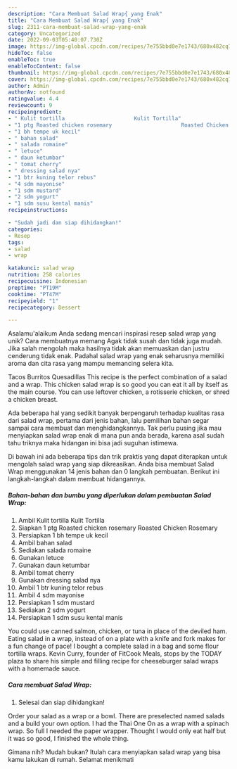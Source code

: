 ```yaml
---
description: "Cara Membuat Salad Wrap{ yang Enak"
title: "Cara Membuat Salad Wrap{ yang Enak"
slug: 2311-cara-membuat-salad-wrap-yang-enak
category: Uncategorized
date: 2022-09-03T05:40:07.730Z
image: https://img-global.cpcdn.com/recipes/7e755bbd0e7e1743/680x482cq70/salad-wrap-foto-resep-utama.jpg
hideToc: false
enableToc: true
enableTocContent: false
thumbnail: https://img-global.cpcdn.com/recipes/7e755bbd0e7e1743/680x482cq70/salad-wrap-foto-resep-utama.jpg
cover: https://img-global.cpcdn.com/recipes/7e755bbd0e7e1743/680x482cq70/salad-wrap-foto-resep-utama.jpg
author: Admin
authorAv: notfound
ratingvalue: 4.4
reviewcount: 9
recipeingredient:
- " Kulit tortilla                      Kulit Tortilla"
- "1 ptg Roasted chicken rosemary                      Roasted Chicken Rosemary"
- "1 bh tempe uk kecil"
- " bahan salad"
- " salada romaine"
- " letuce"
- " daun ketumbar"
- " tomat cherry"
- " dressing salad nya"
- "1 btr kuning telor rebus"
- "4 sdm mayonise"
- "1 sdm mustard"
- "2 sdm yogurt"
- "1 sdm susu kental manis"
recipeinstructions:

- "Sudah jadi dan siap dihidangkan!"
categories:
- Resep
tags:
- salad
- wrap

katakunci: salad wrap 
nutrition: 258 calories
recipecuisine: Indonesian
preptime: "PT19M"
cooktime: "PT47M"
recipeyield: "1"
recipecategory: Dessert

---
```



Asalamu'alaikum Anda sedang mencari inspirasi resep salad wrap yang unik? Cara membuatnya memang Agak tidak susah dan tidak juga mudah. Jika salah mengolah maka hasilnya tidak akan memuaskan dan justru cenderung tidak enak. Padahal salad wrap yang enak seharusnya memiliki aroma dan cita rasa yang mampu memancing selera kita.


Tacos Burritos Quesadillas This recipe is the perfect combination of a salad and a wrap. This chicken salad wrap is so good you can eat it all by itself as the main course. You can use leftover chicken, a rotisserie chicken, or shred a chicken breast.

Ada beberapa hal yang sedikit banyak berpengaruh terhadap kualitas rasa dari salad wrap, pertama dari jenis bahan, lalu pemilihan bahan segar sampai cara membuat dan menghidangkannya. Tak perlu pusing jika mau menyiapkan salad wrap enak di mana pun anda berada, karena asal sudah tahu triknya maka hidangan ini bisa jadi suguhan istimewa.


Di bawah ini ada beberapa tips dan trik praktis yang dapat diterapkan untuk mengolah salad wrap yang siap dikreasikan. Anda bisa membuat Salad Wrap menggunakan 14 jenis bahan dan 0 langkah pembuatan. Berikut ini langkah-langkah dalam membuat hidangannya.

<!--inarticleads1-->

##### Bahan-bahan dan bumbu yang diperlukan dalam pembuatan Salad Wrap:

1. Ambil  Kulit tortilla                      Kulit Tortilla
1. Siapkan 1 ptg Roasted chicken rosemary                      Roasted Chicken Rosemary
1. Persiapkan 1 bh tempe uk kecil
1. Ambil  bahan salad
1. Sediakan  salada romaine
1. Gunakan  letuce
1. Gunakan  daun ketumbar
1. Ambil  tomat cherry
1. Gunakan  dressing salad nya
1. Ambil 1 btr kuning telor rebus
1. Ambil 4 sdm mayonise
1. Persiapkan 1 sdm mustard
1. Sediakan 2 sdm yogurt
1. Persiapkan 1 sdm susu kental manis


You could use canned salmon, chicken, or tuna in place of the deviled ham. Eating salad in a wrap, instead of on a plate with a knife and fork makes for a fun change of pace! I bought a complete salad in a bag and some flour tortilla wraps. Kevin Curry, founder of FitCook Meals, stops by the TODAY plaza to share his simple and filling recipe for cheeseburger salad wraps with a homemade sauce. 

<!--inarticleads2-->

##### Cara membuat Salad Wrap:


1. Selesai dan siap dihidangkan!

Order your salad as a wrap or a bowl. There are preselected named salads and a build your own option. I had the Thai One On as a wrap with a spinach wrap. So full I needed the paper wrapper. Thought I would only eat half but it was so good, I finished the whole thing. 

Gimana nih? Mudah bukan? Itulah cara menyiapkan salad wrap yang bisa kamu lakukan di rumah. Selamat menikmati
